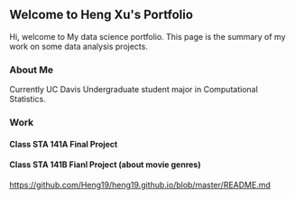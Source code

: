 ## Welcome to Heng Xu's Portfolio 
Hi, welcome to My data science portfolio. This page is the summary of my work on some data analysis projects.

### About Me
Currently UC Davis Undergraduate student major in Computational Statistics.

### Work

#### Class STA 141A Final Project
#### Class STA 141B Fianl Project (about movie genres)
https://github.com/Heng19/heng19.github.io/blob/master/README.md

